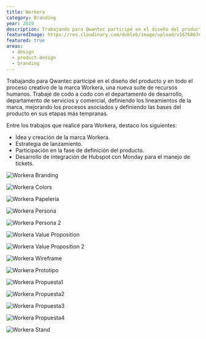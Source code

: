 ```yaml
---
title: Workera
category: Branding
year: 2019
description: Trabajando para Qwantec participé en el diseño del producto y en todo el proceso creativo de la marca Workera, una nueva suite de recursos humanos.
featuredImage: https://res.cloudinary.com/dobleb/image/upload/v1676867615/doblebcl/workera-featured.jpg
featured: true
areas:
  - design
  - product-design
  - branding
---
```

Trabajando para Qwantec participé en el diseño del producto y en todo el proceso creativo de la marca Workera, una nueva suite de recursos humanos. Trabajé de codo a codo con el departamento de desarrollo, departamento de servicios y comercial, definiendo los lineamientos de la marca, mejorando los procesos asociados y definiendo las bases del producto en sus etapas más tempranas.

Entre los trabajos que realicé para Workera, destaco los siguientes:

- Idea y creación de la marca Workera.
- Estrategia de lanzamiento.
- Participación en la fase de definición del producto.
- Desarrollo de integración de Hubspot con Monday para el manejo de tickets.

![Workera Branding](https://res.cloudinary.com/dobleb/image/upload/v1676942040/doblebcl/workera_branding.jpg)

![Workera Colors](https://res.cloudinary.com/dobleb/image/upload/v1676942065/doblebcl/workera_branding2.jpg)

![Workera Papelería](https://res.cloudinary.com/dobleb/image/upload/v1676942084/doblebcl/workera_papeleria.jpg)

![Workera Persona](https://res.cloudinary.com/dobleb/image/upload/v1676942282/doblebcl/workera_persona1.png)

![Workera Persona 2](https://res.cloudinary.com/dobleb/image/upload/v1676942286/doblebcl/workera_persona2.png)

![Workera Value Proposition](https://res.cloudinary.com/dobleb/image/upload/v1676942287/doblebcl/workera_value1.jpg)

![Workera Value Proposition 2](https://res.cloudinary.com/dobleb/image/upload/v1676942288/doblebcl/workera_value2.jpg)

![Workera Wireframe](https://res.cloudinary.com/dobleb/image/upload/v1676942290/doblebcl/workera_wireframe_1.jpg)

![Workera Prototipo](https://res.cloudinary.com/dobleb/image/upload/v1676942294/doblebcl/workera_prototipo.jpg)

![Workera Propuesta1](https://res.cloudinary.com/dobleb/image/upload/v1676942296/doblebcl/workera_propuesta1.jpg)

![Workera Propuesta2](https://res.cloudinary.com/dobleb/image/upload/v1676942297/doblebcl/workera_propuesta2.jpg)

![Workera Propuesta3](https://res.cloudinary.com/dobleb/image/upload/v1676942298/doblebcl/workera_propuesta3.jpg)

![Workera Propuesta4](https://res.cloudinary.com/dobleb/image/upload/v1676942299/doblebcl/workera_propuesta4.jpg)

![Workera Stand](https://res.cloudinary.com/dobleb/image/upload/v1676942303/doblebcl/workera_stand.jpg)
